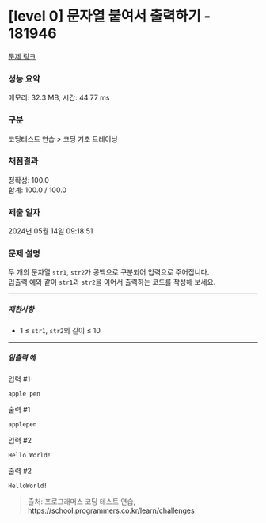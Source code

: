 # [level 0] 문자열 붙여서 출력하기 - 181946 

[문제 링크](https://school.programmers.co.kr/learn/courses/30/lessons/181946) 

### 성능 요약

메모리: 32.3 MB, 시간: 44.77 ms

### 구분

코딩테스트 연습 > 코딩 기초 트레이닝

### 채점결과

정확성: 100.0<br/>합계: 100.0 / 100.0

### 제출 일자

2024년 05월 14일 09:18:51

### 문제 설명

<p>두 개의 문자열 <code>str1</code>, <code>str2</code>가 공백으로 구분되어 입력으로 주어집니다.<br>
입출력 예와 같이 <code>str1</code>과 <code>str2</code>을 이어서 출력하는 코드를 작성해 보세요.</p>

<hr>

<h5>제한사항</h5>

<ul>
<li>1 ≤ <code>str1</code>, <code>str2</code>의 길이 ≤ 10</li>
</ul>

<hr>

<h5>입출력 예</h5>

<p>입력 #1</p>
<div class="highlight"><pre class="codehilite"><code>apple pen
</code></pre></div>
<p>출력 #1</p>
<div class="highlight"><pre class="codehilite"><code>applepen
</code></pre></div>
<p>입력 #2</p>
<div class="highlight"><pre class="codehilite"><code>Hello World!
</code></pre></div>
<p>출력 #2</p>
<div class="highlight"><pre class="codehilite"><code>HelloWorld!
</code></pre></div>

> 출처: 프로그래머스 코딩 테스트 연습, https://school.programmers.co.kr/learn/challenges